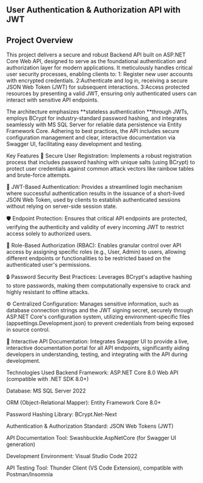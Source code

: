 ## User Authentication & Authorization API with JWT

## Project Overview

This project delivers a secure and robust Backend API built on ASP.NET Core Web API, designed to serve as the foundational authentication and authorization layer for modern applications. It meticulously handles critical user security processes, enabling clients to:
1: Register new user accounts with encrypted credentials.
2:Authenticate and log in, receiving a secure JSON Web Token (JWT) for subsequent interactions.
3:Access protected resources by presenting a valid JWT, ensuring only authenticated users can interact with sensitive API endpoints.

The architecture emphasizes **stateless authentication **through JWTs, employs BCrypt for industry-standard password hashing, and integrates seamlessly with MS SQL Server for reliable data persistence via Entity Framework Core. Adhering to best practices, the API includes secure configuration management and clear, interactive documentation via Swagger UI, facilitating easy development and testing.

Key Features
🔐 Secure User Registration: Implements a robust registration process that includes password hashing with unique salts (using BCrypt) to protect user credentials against common attack vectors like rainbow tables and brute-force attempts.

🔑 JWT-Based Authentication: Provides a streamlined login mechanism where successful authentication results in the issuance of a short-lived JSON Web Token, used by clients to establish authenticated sessions without relying on server-side session state.

🛡️ Endpoint Protection: Ensures that critical API endpoints are protected, verifying the authenticity and validity of every incoming JWT to restrict access solely to authorized users.

👥 Role-Based Authorization (RBAC): Enables granular control over API access by assigning specific roles (e.g., User, Admin) to users, allowing different endpoints or functionalities to be restricted based on the authenticated user's permissions.

🔒 Password Security Best Practices: Leverages BCrypt's adaptive hashing to store passwords, making them computationally expensive to crack and highly resistant to offline attacks.

⚙️ Centralized Configuration: Manages sensitive information, such as database connection strings and the JWT signing secret, securely through ASP.NET Core's configuration system, utilizing environment-specific files (appsettings.Development.json) to prevent credentials from being exposed in source control.

📄 Interactive API Documentation: Integrates Swagger UI to provide a live, interactive documentation portal for all API endpoints, significantly aiding developers in understanding, testing, and integrating with the API during development.

Technologies Used
Backend Framework: ASP.NET Core 8.0 Web API (compatible with .NET SDK 8.0+)

Database: MS SQL Server 2022

ORM (Object-Relational Mapper): Entity Framework Core 8.0+

Password Hashing Library: BCrypt.Net-Next

Authentication & Authorization Standard: JSON Web Tokens (JWT)

API Documentation Tool: Swashbuckle.AspNetCore (for Swagger UI generation)

Development Environment: Visual Studio Code 2022

API Testing Tool: Thunder Client (VS Code Extension), compatible with Postman/Insomnia
